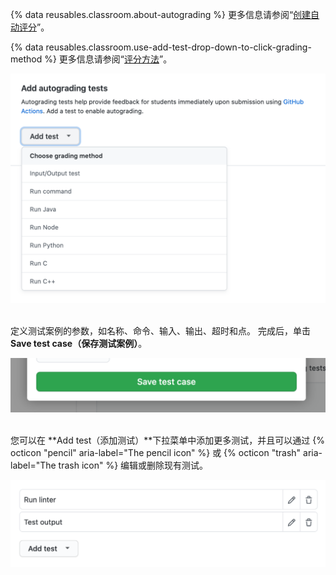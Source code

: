 {% data reusables.classroom.about-autograding %} 更多信息请参阅“[创建自动评分](/education/manage-coursework-with-github-classroom/use-autograding)”。

{% data reusables.classroom.use-add-test-drop-down-to-click-grading-method %} 更多信息请参阅“[评分方法](/education/manage-coursework-with-github-classroom/use-autograding#grading-methods)”。

<div class="procedural-image-wrapper">
  <img alt="使用“Add test（添加测试）”下拉菜单点击评分方法" class="procedural-image-wrapper" src="/assets/images/help/classroom/autograding-click-grading-method.png">
</div>

<br/>

定义测试案例的参数，如名称、命令、输入、输出、超时和点。 完成后，单击 **Save test case（保存测试案例）**。

<div class="procedural-image-wrapper">
  <img alt="'用于自动评分测试的“Save test case（保存测试案例）”按钮" class="procedural-image-wrapper" src="/assets/images/help/classroom/assignments-click-save-test-case-button.png">
</div>

<br/>

您可以在 **Add test（添加测试）**下拉菜单中添加更多测试，并且可以通过 {% octicon "pencil" aria-label="The pencil icon" %} 或 {% octicon "trash" aria-label="The trash icon" %} 编辑或删除现有测试。

<div class="procedural-image-wrapper">
  <img alt="用于编辑或删除自动评分测试的铅笔和垃圾桶图标" class="procedural-image-wrapper" src="/assets/images/help/classroom/assignments-autograding-click-pencil-or-trash.png">
</div>
